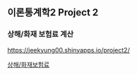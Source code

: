 ## 이론통계학2 Project 2
### 상해/화재 보험료 계산

https://jeekyung00.shinyapps.io/project2/


[상해/화재보험료](https://jeekyung00.shinyapps.io/project2/)
